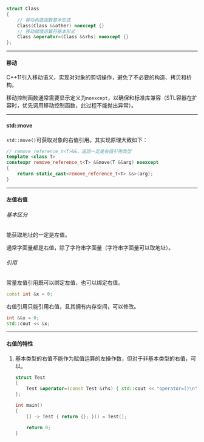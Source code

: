 ```cpp
struct Class
{
    // 移动构造函数基本形式
    Class(Class &&other) noexcept {}
    // 移动赋值运算符基本形式
    Class &operator=(Class &&rhs) noexcept {}
};
```

---

#### 移动

C++11引入移动语义，实现对对象的剪切操作，避免了不必要的构造、拷贝和析构。

移动控制函数通常需要显示定义为`noexcept`，以确保和标准库兼容（STL容器在扩容时，优先调用移动控制函数，此过程不能抛出异常）。

---

#### std::move

`std::move()`可获取对象的右值引用。其实现原理大致如下：

```cpp
// remove_reference_t<T>&&，返回一定是右值引用类型
template <class T>
constexpr remove_reference_t<T> &&move(T &&arg) noexcept
{
    return static_cast<remove_reference_t<T> &&>(arg);
}
```

---

#### 左值右值

###### 基本区分

能获取地址的一定是左值。

通常字面量都是右值，除了字符串字面量（字符串字面量可以取地址）。

###### 引用

常量左值引用既可以绑定左值，也可以绑定右值。

```cpp
const int &x = 0;
```

右值引用只能引用右值，且其拥有内存空间，可以修改。

```cpp
int &&x = 0;
std::cout << &x;
```

---

#### 右值的特性

1. 基本类型的右值不能作为赋值运算的左操作数，但对于非基本类型的右值，可以。

   ```cpp
   struct Test
   {
       Test &operator=(const Test &rhs) { std::cout << "operator=()\n"; }
   };
   
   int main()
   {
       [] -> Test { return {}; }() = Test();
   
       return 0;
   }
   ```

   

